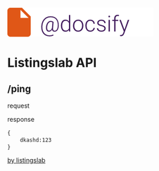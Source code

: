 ![header](../../media/header.png) 

# Listingslab API

## /ping

request

response

```
{
	dkashd:123
}

```

[by listingslab](https://listingslab.com/docsify) 